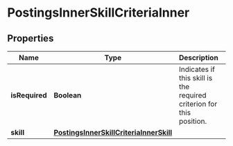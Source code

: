 

# PostingsInnerSkillCriteriaInner


## Properties

| Name | Type | Description | Notes |
|------------ | ------------- | ------------- | -------------|
|**isRequired** | **Boolean** | Indicates if this skill is the required criterion for this position. |  [optional] |
|**skill** | [**PostingsInnerSkillCriteriaInnerSkill**](PostingsInnerSkillCriteriaInnerSkill.md) |  |  [optional] |




